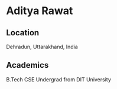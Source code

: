 <h1>Aditya Rawat</h1>

<h2>Location</h2>
<p>Dehradun, Uttarakhand, India</p>

<h2>Academics</h2>
<p>B.Tech CSE Undergrad from DIT University</p>
